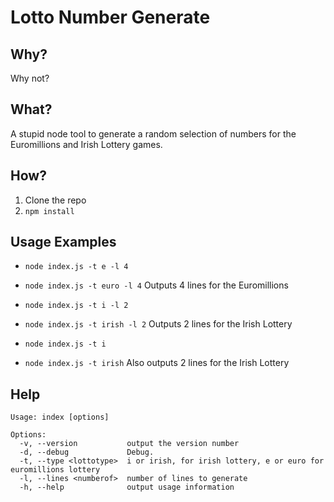 # Lotto Number Generate

## Why?
Why not?

## What?
A stupid node tool to generate a random selection of numbers for the Euromillions and Irish Lottery games.

## How?

1. Clone the repo
2. `npm install`

## Usage Examples
* `node index.js -t e -l 4`
* `node index.js -t euro -l 4`
Outputs 4 lines for the Euromillions

* `node index.js -t i -l 2`
* `node index.js -t irish -l 2`
Outputs 2 lines for the Irish Lottery

* `node index.js -t i`
* `node index.js -t irish`
Also outputs 2 lines for the Irish Lottery

## Help

```
Usage: index [options]

Options:
  -v, --version           output the version number
  -d, --debug             Debug.
  -t, --type <lottotype>  i or irish, for irish lottery, e or euro for euromillions lottery
  -l, --lines <numberof>  number of lines to generate
  -h, --help              output usage information

```